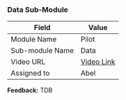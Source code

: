 ### Data Sub-Module 

| Field | Value |
| ---- | --- |
| Module Name | Pilot |
| Sub-module Name | Data |
| Video URL | [Video Link](https://youtu.be/0fKg7e37bQE) |
| Assigned to | Abel |

**Feedback:** TDB  
